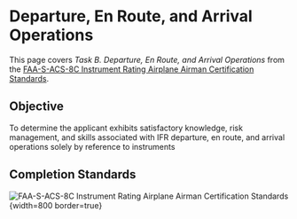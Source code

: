 # Departure, En Route, and Arrival Operations

This page covers *Task B. Departure, En Route, and Arrival Operations* from the [FAA-S-ACS-8C Instrument Rating Airplane Airman Certification Standards](https://www.faa.gov/training_testing/testing/acs/instrument_rating_airplane_acs_8.pdf).

## Objective

To determine the applicant exhibits satisfactory knowledge, risk management, and skills associated with IFR departure, en route, and arrival operations solely by reference to instruments

## Completion Standards

![[FAA-S-ACS-8C Instrument Rating Airplane Airman Certification Standards](https://www.faa.gov/training_testing/testing/acs/instrument_rating_airplane_acs_8.pdf)](/img/faa-s-acs-8c/faa-s-acs-8c-v-b-departure-enroute-arrival.png){width=800 border=true}

